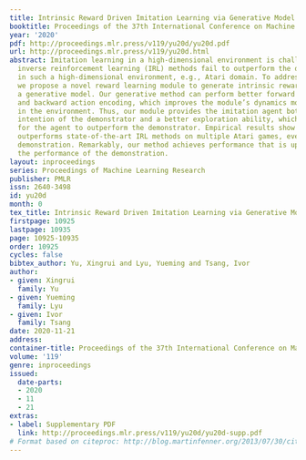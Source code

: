 ```yaml
---
title: Intrinsic Reward Driven Imitation Learning via Generative Model
booktitle: Proceedings of the 37th International Conference on Machine Learning
year: '2020'
pdf: http://proceedings.mlr.press/v119/yu20d/yu20d.pdf
url: http://proceedings.mlr.press/v119/yu20d.html
abstract: Imitation learning in a high-dimensional environment is challenging. Most
  inverse reinforcement learning (IRL) methods fail to outperform the demonstrator
  in such a high-dimensional environment, e.g., Atari domain. To address this challenge,
  we propose a novel reward learning module to generate intrinsic reward signals via
  a generative model. Our generative method can perform better forward state transition
  and backward action encoding, which improves the module’s dynamics modeling ability
  in the environment. Thus, our module provides the imitation agent both the intrinsic
  intention of the demonstrator and a better exploration ability, which is critical
  for the agent to outperform the demonstrator. Empirical results show that our method
  outperforms state-of-the-art IRL methods on multiple Atari games, even with one-life
  demonstration. Remarkably, our method achieves performance that is up to 5 times
  the performance of the demonstration.
layout: inproceedings
series: Proceedings of Machine Learning Research
publisher: PMLR
issn: 2640-3498
id: yu20d
month: 0
tex_title: Intrinsic Reward Driven Imitation Learning via Generative Model
firstpage: 10925
lastpage: 10935
page: 10925-10935
order: 10925
cycles: false
bibtex_author: Yu, Xingrui and Lyu, Yueming and Tsang, Ivor
author:
- given: Xingrui
  family: Yu
- given: Yueming
  family: Lyu
- given: Ivor
  family: Tsang
date: 2020-11-21
address: 
container-title: Proceedings of the 37th International Conference on Machine Learning
volume: '119'
genre: inproceedings
issued:
  date-parts:
  - 2020
  - 11
  - 21
extras:
- label: Supplementary PDF
  link: http://proceedings.mlr.press/v119/yu20d/yu20d-supp.pdf
# Format based on citeproc: http://blog.martinfenner.org/2013/07/30/citeproc-yaml-for-bibliographies/
---
```

